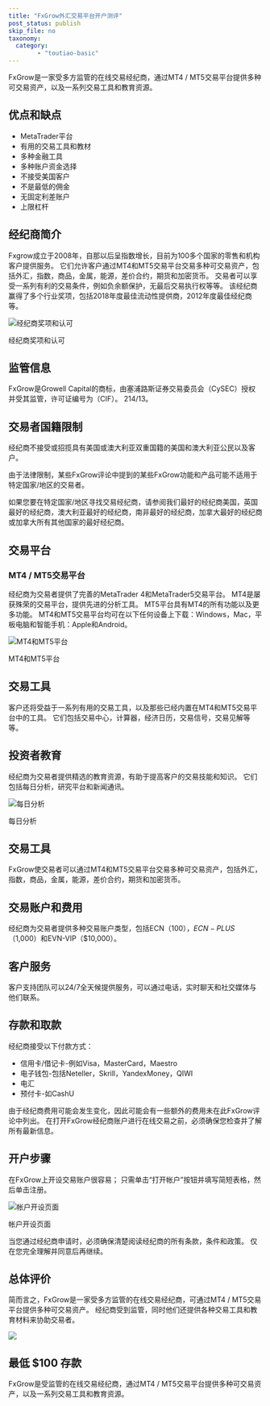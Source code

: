 ```yaml
---
title: "FxGrow外汇交易平台开户测评"
post_status: publish
skip_file: no
taxonomy:
  category:
        - "toutiao-basic"
---
```


FxGrow是一家受多方监管的在线交易经纪商，通过MT4 / MT5交易平台提供多种可交易资产，以及一系列交易工具和教育资源。

## 优点和缺点

- MetaTrader平台
- 有用的交易工具和教材
- 多种金融工具
- 多种账户资金选择
- 不接受美国客户
- 不是最低的佣金
- 无固定利差账户
- 上限杠杆

## 经纪商简介

Fxgrow成立于2008年，自那以后呈指数增长，目前为100多个国家的零售和机构客户提供服务。 它们允许客户通过MT4和MT5交易平台交易多种可交易资产，包括外汇，指数，商品，金属，能源，差价合约，期货和加密货币。 交易者可以享受一系列有利的交易条件，例如负余额保护，无最后交易执行权等等。 该经纪商赢得了多个行业奖项，包括2018年度最佳流动性提供商，2012年度最佳经纪商等。

![经纪商奖项和认可](https://cdn.fendou.la/funstoutiao/2020/11/FxGrow-Review-Broker-Awards-Recognitions-1024x257.jpg "经纪商奖项和认可")

经纪商奖项和认可

## 监管信息

FxGrow是Growell Capital的商标，由塞浦路斯证券交易委员会（CySEC）授权并受其监管，许可证编号为（CIF）。 214/13。

## 交易者国籍限制

经纪商不接受或招揽具有美国或澳大利亚双重国籍的美国和澳大利亚公民以及客户。

由于法律限制，某些FxGrow评论中提到的某些FxGrow功能和产品可能不适用于特定国家/地区的交易者。

如果您要在特定国家/地区寻找交易经纪商，请参阅我们最好的经纪商美国，英国最好的经纪商，澳大利亚最好的经纪商，南非最好的经纪商，加拿大最好的经纪商或加拿大所有其他国家的最好经纪商。

## 交易平台

### MT4 / MT5交易平台

经纪商为交易者提供了完善的MetaTrader 4和MetaTrader5交易平台。 MT4是屡获殊荣的交易平台，提供先进的分析工具。 MT5平台具有MT4的所有功能以及更多功能。 MT4和MT5交易平台均可在以下任何设备上下载：Windows，Mac，平板电脑和智能手机：Apple和Android。

![MT4和MT5平台](https://cdn.fendou.la/funstoutiao/2020/11/FxGrow-Review-MT4-MT5-Platform.jpg "MT4和MT5平台")

MT4和MT5平台

## 交易工具

客户还将受益于一系列有用的交易工具，以及那些已经内置在MT4和MT5交易平台中的工具。 它们包括交易中心，计算器，经济日历，交易信号，交易见解等等。

## 投资者教育

经纪商为交易者提供精选的教育资源，有助于提高客户的交易技能和知识。 它们包括每日分析，研究平台和新闻通讯。

![每日分析](https://cdn.fendou.la/funstoutiao/2020/11/FxGrow-Review-Daily-Analysis.jpg "每日分析")

每日分析

## 交易工具

FxGrow使交易者可以通过MT4和MT5交易平台交易多种可交易资产，包括外汇，指数，商品，金属，能源，差价合约，期货和加密货币。

## 交易账户和费用

经纪商为交易者提供多种交易账户类型，包括ECN（$100），ECN-PLUS（$1,000）和EVN-VIP（$10,000）。

## 客户服务

客户支持团队可以24/7全天候提供服务，可以通过电话，实时聊天和社交媒体与他们联系。

## 存款和取款

经纪商接受以下付款方式：

- 信用卡/借记卡-例如Visa，MasterCard，Maestro
- 电子钱包-包括Neteller，Skrill，YandexMoney，QIWI
- 电汇
- 预付卡-如CashU

由于经纪商费用可能会发生变化，因此可能会有一些额外的费用未在此FxGrow评论中列出。 在打开FxGrow经纪商账户进行在线交易之前，必须确保您检查并了解所有最新信息。

## 开户步骤

在FxGrow上开设交易账户很容易； 只需单击“打开帐户”按钮并填写简短表格，然后单击注册。

![帐户开设页面](https://cdn.fendou.la/funstoutiao/2020/11/FxGrow-Review-Account-Opening-Page-640x1024.jpg "帐户开设页面")

帐户开设页面

当您通过经纪商申请时，必须确保清楚阅读经纪商的所有条款，条件和政策。 仅在您完全理解并同意后再继续。

## 总体评价

简而言之，FxGrow是一家受多方监管的在线交易经纪商，可通过MT4 / MT5交易平台提供多种可交易资产。 经纪商受到监管，同时他们还提供各种交易工具和教育材料来协助交易者。

![](https://cdn.fendou.la/funstoutiao/2020/11/FxGrow-Logo.png)

## 最低 $100 存款

FxGrow是受监管的在线交易经纪商，通过MT4 / MT5交易平台提供多种可交易资产，以及一系列交易工具和教育资源。
